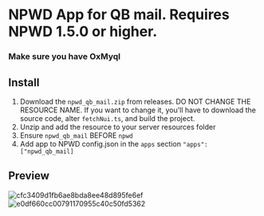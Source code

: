 # NPWD App for QB mail. Requires NPWD 1.5.0 or higher.

### Make sure you have OxMyql

## Install
1. Download the `npwd_qb_mail.zip` from releases. DO NOT CHANGE THE RESOURCE NAME. If you want to change it, you'll have to download the source code, alter `fetchNui.ts`, and build the project.
2. Unzip and add the resource to your server resources folder
3. Ensure `npwd_qb_mail` BEFORE `npwd`
4. Add app to NPWD config.json in the `apps` section `"apps": ["npwd_qb_mail]`

## Preview
![cfc3409d1fb6ae8bda8ee48d895fe6ef](https://user-images.githubusercontent.com/97451137/184981884-8ea27d27-ba60-4cd1-8d10-5cf317d0ece1.png)
![e0df660cc00791170955c40c50fd5362](https://user-images.githubusercontent.com/97451137/184981899-2c3005e2-7857-44b8-b889-c3845b2f1cd0.png)
